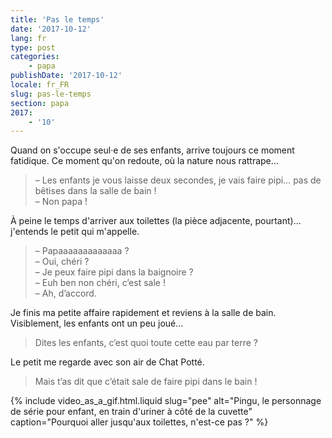 ```yaml
---
title: 'Pas le temps'
date: '2017-10-12'
lang: fr
type: post
categories:
    - papa
publishDate: '2017-10-12'
locale: fr_FR
slug: pas-le-temps
section: papa
2017:
    - '10'
---
```


Quand on s'occupe seul·e de ses enfants, arrive toujours ce moment fatidique. Ce moment qu'on redoute, où la nature nous rattrape…

<!--more-->

> – Les enfants je vous laisse deux secondes, je vais faire pipi… pas de bêtises dans la salle de bain !  
> – Non papa !  

À peine le temps d'arriver aux toilettes (la pièce adjacente, pourtant)… j'entends le petit qui m'appelle.

> – Papaaaaaaaaaaaaa ?  
> – Oui, chéri ?  
> – Je peux faire pipi dans la baignoire ?  
> – Euh ben non chéri, c’est sale !  
> – Ah, d’accord.

Je finis ma petite affaire rapidement et reviens à la salle de bain. Visiblement, les enfants ont un peu joué…

> Dites les enfants, c’est quoi toute cette eau par terre ?

Le petit me regarde avec son air de Chat Potté.

> Mais t’as dit que c’était sale de faire pipi dans le bain !

{% include video_as_a_gif.html.liquid
    slug="pee"
    alt="Pingu, le personnage de série pour enfant, en train d'uriner à côté de la cuvette"
    caption="Pourquoi aller jusqu'aux toilettes, n'est-ce pas ?"
%}